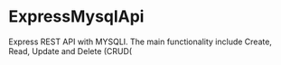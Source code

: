# ExpressMysqlApi
 Express REST API with MYSQLI. The main functionality include Create, Read, Update and Delete (CRUD(

